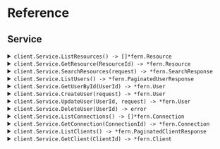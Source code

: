 # Reference
## Service
<details><summary><code>client.Service.ListResources() -> []*fern.Resource</code></summary>
<dl>
<dd>

#### 📝 Description

<dl>
<dd>

<dl>
<dd>

List resources with pagination
</dd>
</dl>
</dd>
</dl>

#### 🔌 Usage

<dl>
<dd>

<dl>
<dd>

```go
client.Service.ListResources(
        context.TODO(),
        request,
    )
}
```
</dd>
</dl>
</dd>
</dl>

#### ⚙️ Parameters

<dl>
<dd>

<dl>
<dd>

**page:** `int` — Zero-indexed page number
    
</dd>
</dl>

<dl>
<dd>

**perPage:** `int` — Number of items per page
    
</dd>
</dl>

<dl>
<dd>

**sort:** `string` — Sort field
    
</dd>
</dl>

<dl>
<dd>

**order:** `string` — Sort order (asc or desc)
    
</dd>
</dl>

<dl>
<dd>

**includeTotals:** `bool` — Whether to include total count
    
</dd>
</dl>

<dl>
<dd>

**fields:** `*string` — Comma-separated list of fields to include
    
</dd>
</dl>

<dl>
<dd>

**search:** `*string` — Search query
    
</dd>
</dl>
</dd>
</dl>


</dd>
</dl>
</details>

<details><summary><code>client.Service.GetResource(ResourceId) -> *fern.Resource</code></summary>
<dl>
<dd>

#### 📝 Description

<dl>
<dd>

<dl>
<dd>

Get a single resource
</dd>
</dl>
</dd>
</dl>

#### 🔌 Usage

<dl>
<dd>

<dl>
<dd>

```go
client.Service.GetResource(
        context.TODO(),
        "resourceId",
        request,
    )
}
```
</dd>
</dl>
</dd>
</dl>

#### ⚙️ Parameters

<dl>
<dd>

<dl>
<dd>

**resourceId:** `string` 
    
</dd>
</dl>

<dl>
<dd>

**includeMetadata:** `bool` — Include metadata in response
    
</dd>
</dl>

<dl>
<dd>

**format:** `string` — Response format
    
</dd>
</dl>
</dd>
</dl>


</dd>
</dl>
</details>

<details><summary><code>client.Service.SearchResources(request) -> *fern.SearchResponse</code></summary>
<dl>
<dd>

#### 📝 Description

<dl>
<dd>

<dl>
<dd>

Search resources with complex parameters
</dd>
</dl>
</dd>
</dl>

#### 🔌 Usage

<dl>
<dd>

<dl>
<dd>

```go
client.Service.SearchResources(
        context.TODO(),
        request,
    )
}
```
</dd>
</dl>
</dd>
</dl>

#### ⚙️ Parameters

<dl>
<dd>

<dl>
<dd>

**limit:** `int` — Maximum results to return
    
</dd>
</dl>

<dl>
<dd>

**offset:** `int` — Offset for pagination
    
</dd>
</dl>

<dl>
<dd>

**query:** `*string` — Search query text
    
</dd>
</dl>

<dl>
<dd>

**filters:** `map[string]any` 
    
</dd>
</dl>
</dd>
</dl>


</dd>
</dl>
</details>

<details><summary><code>client.Service.ListUsers() -> *fern.PaginatedUserResponse</code></summary>
<dl>
<dd>

#### 📝 Description

<dl>
<dd>

<dl>
<dd>

List or search for users
</dd>
</dl>
</dd>
</dl>

#### 🔌 Usage

<dl>
<dd>

<dl>
<dd>

```go
client.Service.ListUsers(
        context.TODO(),
        request,
    )
}
```
</dd>
</dl>
</dd>
</dl>

#### ⚙️ Parameters

<dl>
<dd>

<dl>
<dd>

**page:** `*int` — Page index of the results to return. First page is 0.
    
</dd>
</dl>

<dl>
<dd>

**perPage:** `*int` — Number of results per page.
    
</dd>
</dl>

<dl>
<dd>

**includeTotals:** `*bool` — Return results inside an object that contains the total result count (true) or as a direct array of results (false, default).
    
</dd>
</dl>

<dl>
<dd>

**sort:** `*string` — Field to sort by. Use field:order where order is 1 for ascending and -1 for descending.
    
</dd>
</dl>

<dl>
<dd>

**connection:** `*string` — Connection filter
    
</dd>
</dl>

<dl>
<dd>

**q:** `*string` — Query string following Lucene query string syntax
    
</dd>
</dl>

<dl>
<dd>

**searchEngine:** `*string` — Search engine version (v1, v2, or v3)
    
</dd>
</dl>

<dl>
<dd>

**fields:** `*string` — Comma-separated list of fields to include or exclude
    
</dd>
</dl>
</dd>
</dl>


</dd>
</dl>
</details>

<details><summary><code>client.Service.GetUserById(UserId) -> *fern.User</code></summary>
<dl>
<dd>

#### 📝 Description

<dl>
<dd>

<dl>
<dd>

Get a user by ID
</dd>
</dl>
</dd>
</dl>

#### 🔌 Usage

<dl>
<dd>

<dl>
<dd>

```go
client.Service.GetUserById(
        context.TODO(),
        "userId",
        request,
    )
}
```
</dd>
</dl>
</dd>
</dl>

#### ⚙️ Parameters

<dl>
<dd>

<dl>
<dd>

**userId:** `string` 
    
</dd>
</dl>

<dl>
<dd>

**fields:** `*string` — Comma-separated list of fields to include or exclude
    
</dd>
</dl>

<dl>
<dd>

**includeFields:** `*bool` — true to include the fields specified, false to exclude them
    
</dd>
</dl>
</dd>
</dl>


</dd>
</dl>
</details>

<details><summary><code>client.Service.CreateUser(request) -> *fern.User</code></summary>
<dl>
<dd>

#### 📝 Description

<dl>
<dd>

<dl>
<dd>

Create a new user
</dd>
</dl>
</dd>
</dl>

#### 🔌 Usage

<dl>
<dd>

<dl>
<dd>

```go
client.Service.CreateUser(
        context.TODO(),
        request,
    )
}
```
</dd>
</dl>
</dd>
</dl>

#### ⚙️ Parameters

<dl>
<dd>

<dl>
<dd>

**request:** `*fern.CreateUserRequest` 
    
</dd>
</dl>
</dd>
</dl>


</dd>
</dl>
</details>

<details><summary><code>client.Service.UpdateUser(UserId, request) -> *fern.User</code></summary>
<dl>
<dd>

#### 📝 Description

<dl>
<dd>

<dl>
<dd>

Update a user
</dd>
</dl>
</dd>
</dl>

#### 🔌 Usage

<dl>
<dd>

<dl>
<dd>

```go
client.Service.UpdateUser(
        context.TODO(),
        "userId",
        request,
    )
}
```
</dd>
</dl>
</dd>
</dl>

#### ⚙️ Parameters

<dl>
<dd>

<dl>
<dd>

**userId:** `string` 
    
</dd>
</dl>

<dl>
<dd>

**request:** `*fern.UpdateUserRequest` 
    
</dd>
</dl>
</dd>
</dl>


</dd>
</dl>
</details>

<details><summary><code>client.Service.DeleteUser(UserId) -> error</code></summary>
<dl>
<dd>

#### 📝 Description

<dl>
<dd>

<dl>
<dd>

Delete a user
</dd>
</dl>
</dd>
</dl>

#### 🔌 Usage

<dl>
<dd>

<dl>
<dd>

```go
client.Service.DeleteUser(
        context.TODO(),
        "userId",
    )
}
```
</dd>
</dl>
</dd>
</dl>

#### ⚙️ Parameters

<dl>
<dd>

<dl>
<dd>

**userId:** `string` 
    
</dd>
</dl>
</dd>
</dl>


</dd>
</dl>
</details>

<details><summary><code>client.Service.ListConnections() -> []*fern.Connection</code></summary>
<dl>
<dd>

#### 📝 Description

<dl>
<dd>

<dl>
<dd>

List all connections
</dd>
</dl>
</dd>
</dl>

#### 🔌 Usage

<dl>
<dd>

<dl>
<dd>

```go
client.Service.ListConnections(
        context.TODO(),
        request,
    )
}
```
</dd>
</dl>
</dd>
</dl>

#### ⚙️ Parameters

<dl>
<dd>

<dl>
<dd>

**strategy:** `*string` — Filter by strategy type (e.g., auth0, google-oauth2, samlp)
    
</dd>
</dl>

<dl>
<dd>

**name:** `*string` — Filter by connection name
    
</dd>
</dl>

<dl>
<dd>

**fields:** `*string` — Comma-separated list of fields to include
    
</dd>
</dl>
</dd>
</dl>


</dd>
</dl>
</details>

<details><summary><code>client.Service.GetConnection(ConnectionId) -> *fern.Connection</code></summary>
<dl>
<dd>

#### 📝 Description

<dl>
<dd>

<dl>
<dd>

Get a connection by ID
</dd>
</dl>
</dd>
</dl>

#### 🔌 Usage

<dl>
<dd>

<dl>
<dd>

```go
client.Service.GetConnection(
        context.TODO(),
        "connectionId",
        request,
    )
}
```
</dd>
</dl>
</dd>
</dl>

#### ⚙️ Parameters

<dl>
<dd>

<dl>
<dd>

**connectionId:** `string` 
    
</dd>
</dl>

<dl>
<dd>

**fields:** `*string` — Comma-separated list of fields to include
    
</dd>
</dl>
</dd>
</dl>


</dd>
</dl>
</details>

<details><summary><code>client.Service.ListClients() -> *fern.PaginatedClientResponse</code></summary>
<dl>
<dd>

#### 📝 Description

<dl>
<dd>

<dl>
<dd>

List all clients/applications
</dd>
</dl>
</dd>
</dl>

#### 🔌 Usage

<dl>
<dd>

<dl>
<dd>

```go
client.Service.ListClients(
        context.TODO(),
        request,
    )
}
```
</dd>
</dl>
</dd>
</dl>

#### ⚙️ Parameters

<dl>
<dd>

<dl>
<dd>

**fields:** `*string` — Comma-separated list of fields to include
    
</dd>
</dl>

<dl>
<dd>

**includeFields:** `*bool` — Whether specified fields are included or excluded
    
</dd>
</dl>

<dl>
<dd>

**page:** `*int` — Page number (zero-based)
    
</dd>
</dl>

<dl>
<dd>

**perPage:** `*int` — Number of results per page
    
</dd>
</dl>

<dl>
<dd>

**includeTotals:** `*bool` — Include total count in response
    
</dd>
</dl>

<dl>
<dd>

**isGlobal:** `*bool` — Filter by global clients
    
</dd>
</dl>

<dl>
<dd>

**isFirstParty:** `*bool` — Filter by first party clients
    
</dd>
</dl>

<dl>
<dd>

**appType:** `[]string` — Filter by application type (spa, native, regular_web, non_interactive)
    
</dd>
</dl>
</dd>
</dl>


</dd>
</dl>
</details>

<details><summary><code>client.Service.GetClient(ClientId) -> *fern.Client</code></summary>
<dl>
<dd>

#### 📝 Description

<dl>
<dd>

<dl>
<dd>

Get a client by ID
</dd>
</dl>
</dd>
</dl>

#### 🔌 Usage

<dl>
<dd>

<dl>
<dd>

```go
client.Service.GetClient(
        context.TODO(),
        "clientId",
        request,
    )
}
```
</dd>
</dl>
</dd>
</dl>

#### ⚙️ Parameters

<dl>
<dd>

<dl>
<dd>

**clientId:** `string` 
    
</dd>
</dl>

<dl>
<dd>

**fields:** `*string` — Comma-separated list of fields to include
    
</dd>
</dl>

<dl>
<dd>

**includeFields:** `*bool` — Whether specified fields are included or excluded
    
</dd>
</dl>
</dd>
</dl>


</dd>
</dl>
</details>
